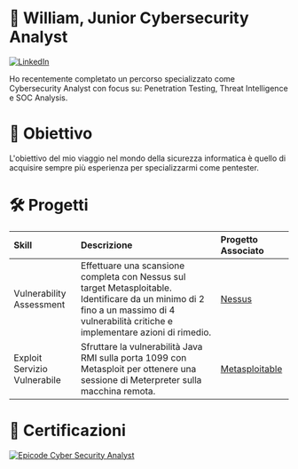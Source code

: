 # 👋 William, Junior Cybersecurity Analyst 
[![LinkedIn](https://img.shields.io/badge/LinkedIn-0077B5?style=for-the-badge&logo=linkedin&logoColor=white)](https://www.linkedin.com/in/william-russo-1790b4333/)

Ho recentemente completato un percorso specializzato come Cybersecurity Analyst con focus su: Penetration Testing, Threat Intelligence e SOC Analysis.

# 🚀 Obiettivo
L'obiettivo del mio viaggio nel mondo della sicurezza informatica è quello di acquisire sempre più esperienza per specializzarmi come pentester.

# 🛠️ Progetti

| Skill                         | Descrizione                                                                                                                                                                                          | Progetto Associato                                                              |
|:-----------------------------|:------------------------------------------------------------------------------------------------------------------------------------------------------------------------------------------------------|:--------------------------------------------------------------------------------|
| Vulnerability Assessment      | Effettuare una scansione completa con Nessus sul target Metasploitable. Identificare da un minimo di 2 fino a un massimo di 4 vulnerabilità critiche e implementare azioni di rimedio.               | [Nessus](https://github.com/Willsso/Portfolio/tree/main/Nessus)                 |
| Exploit Servizio Vulnerabile  | Sfruttare la vulnerabilità Java RMI sulla porta 1099 con Metasploit per ottenere una sessione di Meterpreter sulla macchina remota.                                                                  | [Metasploitable](https://github.com/Willsso/Portfolio/tree/main/Metasploitable) |

# 📜 Certificazioni

[![Epicode Cyber Security Analyst](https://img.shields.io/badge/Epicode-Cyber%20Security%20Analyst-blue?style=for-the-badge&logo=graduation-cap&logoColor=white)](https://certificates.epicode.com/d8c3fe91-8699-4c40-b710-c5b5f553ea60)
